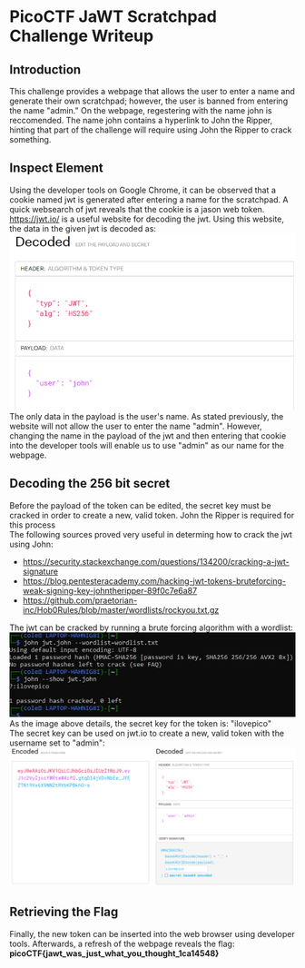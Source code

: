 # PicoCTF JaWT Scratchpad Challenge Writeup
## Introduction
This challenge provides a webpage that allows the user to enter a name and generate their own scratchpad; however, the user is banned from entering the name "admin." On the webpage, regestering with the name john is reccomended. The name john contains a hyperlink to John the Ripper, hinting that part of the challenge will require using John the Ripper to crack something. 
## Inspect Element
Using the developer tools on Google Chrome, it can be observed that a cookie named jwt is generated after entering a name for the scratchpad. A quick websearch of jwt reveals that the cookie is a jason web token. https://jwt.io/ is a useful website for decoding the jwt. Using this website, the data in the given jwt is decoded as: 
<img src="decoded.png" />
The only data in the payload is the user's name. As stated previously, the website will not allow the user to enter the name "admin". However, changing the name in the payload of the jwt and then entering that cookie into the developer tools will enable us to use "admin" as our name for the webpage. 
## Decoding the 256 bit secret 
Before the payload of the token can be edited, the secret key must be cracked in order to create a new, valid token. John the Ripper is required for this process <br>
The following sources proved very useful in determing how to crack the jwt using John: 
* https://security.stackexchange.com/questions/134200/cracking-a-jwt-signature
* https://blog.pentesteracademy.com/hacking-jwt-tokens-bruteforcing-weak-signing-key-johntheripper-89f0c7e6a87
* https://github.com/praetorian-inc/Hob0Rules/blob/master/wordlists/rockyou.txt.gz 

The jwt can be cracked by running a brute forcing algorithm with a wordlist:
<img src="crack.png" /> <br>
As the image above details, the secret key for the token is: "ilovepico" <br>
The secret key can be used on jwt.io to create a new, valid token with the username set to "admin":
<img src="newtoken.png" />
## Retrieving the Flag
Finally, the new token can be inserted into the web browser using developer tools. Afterwards, a refresh of the webpage reveals the flag: <b>picoCTF{jawt_was_just_what_you_thought_1ca14548}</b>